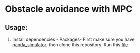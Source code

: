# Obstacle avoidance with MPC

## Usage:
1) Install dependencies -
Packages- First make sure you have [panda_simulator](https://github.com/justagist/panda_simulator/tree/noetic-devel); then clone this repository. 
Run this [file](/lib/convex_set/final_project.ipynb)
